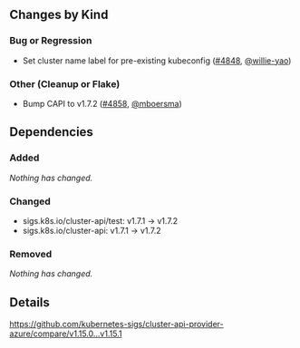 ## Changes by Kind

### Bug or Regression

- Set cluster name label for pre-existing kubeconfig ([#4848](https://github.com/kubernetes-sigs/cluster-api-provider-azure/pull/4848), [@willie-yao](https://github.com/willie-yao))

### Other (Cleanup or Flake)

- Bump CAPI to v1.7.2 ([#4858](https://github.com/kubernetes-sigs/cluster-api-provider-azure/pull/4858), [@mboersma](https://github.com/mboersma))

## Dependencies

### Added
_Nothing has changed._

### Changed
- sigs.k8s.io/cluster-api/test: v1.7.1 → v1.7.2
- sigs.k8s.io/cluster-api: v1.7.1 → v1.7.2

### Removed
_Nothing has changed._

## Details
<!-- markdown-link-check-disable-next-line -->
https://github.com/kubernetes-sigs/cluster-api-provider-azure/compare/v1.15.0...v1.15.1
